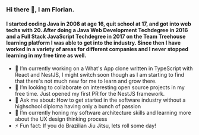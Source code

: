 ### Hi there 👋, I am Florian. 
#### I started coding Java in 2008 at age 16, quit school at 17, and got into web techs with 20. After doing a Java Web Development Techdegree in 2016 and a Full Stack JavaScript Techdegree in 2017 on the Team Treehouse learning platform I was able to get into the industry. Since then I have worked in a variety of areas for different companies and I never stopped learning in my free time as well.

- 🔭 I’m currently working on a What's App clone written in TypeScript with React and NestJS, I might switch soon though as I am starting to find that there's not much new for me to learn and grow there.
- 👯 I’m looking to collaborate on interesting open source projects in my free time. Just opened my first PR for the NestJS framework.
- 💬 Ask me about: How to get started in the software industry without a highschool diploma having only a bunch of passion
- 🌱 I’m currently honing my software architecture skills and learning more about the UX design thinking process
- ⚡ Fun fact: If you do Brazilian Jiu Jitsu, lets roll some day!

<!--
**floriantoenjes/floriantoenjes** is a ✨ _special_ ✨ repository because its `README.md` (this file) appears on your GitHub profile.

Here are some ideas to get you started:

- 🔭 I’m currently working on ...
- 🌱 I’m currently learning ...
- 👯 I’m looking to collaborate on ...
- 🤔 I’m looking for help with ...
- 💬 Ask me about ...
- 📫 How to reach me: ...
- 😄 Pronouns: ...
- ⚡ Fun fact: ...
-->
